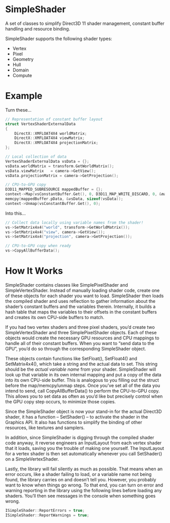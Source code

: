# SimpleShader
A set of classes to simplify Direct3D 11 shader management, constant buffer handling and resource binding.

SimpleShader supports the following shader types:
- Vertex
- Pixel
- Geometry
- Hull
- Domain
- Compute

# Example
Turn these...
```C++
// Representation of constant buffer layout
struct VertexShaderExternalData
{
	DirectX::XMFLOAT4X4 worldMatrix;
	DirectX::XMFLOAT4X4 viewMatrix;
	DirectX::XMFLOAT4X4 projectionMatrix;
};

// Local collection of data
VertexShaderExternalData vsData = {};
vsData.worldMatrix = transform.GetWorldMatrix();
vsData.viewMatrix	= camera->GetView();
vsData.projectionMatrix = camera->GetProjection();

// CPU-to-GPU copy
D3D11_MAPPED_SUBRESOURCE mappedBuffer = {};
context->Map(vsConstantBuffer.Get(), 0, D3D11_MAP_WRITE_DISCARD, 0, &mappedBuffer);
memcpy(mappedBuffer.pData, &vsData, sizeof(vsData));
context->Unmap(vsConstantBuffer.Get(), 0);
```

Into this...
```C++
// Collect data locally using variable names from the shader!
vs->SetMatrix4x4("world", transform->GetWorldMatrix());
vs->SetMatrix4x4("view", camera->GetView());
vs->SetMatrix4x4("projection", camera->GetProjection());

// CPU-to-GPU copy when ready
vs->CopyAllBufferData();
```

# How It Works
SimpleShader contains classes like SimplePixelShader and SimpleVertexShader.  Instead of manually loading shader code,  create one of these objects for each shader you want to load.  SimpleShader then loads the compiled shader and uses reflection to gather information about the shader’s constant buffers and the variables therein.  Internally, it builds a hash table that maps the variables to their offsets in the constant buffers and creates its own CPU-side buffers to match.  

If you had two vertex shaders and three pixel shaders, you’d create two SimpleVertexShader and three SimplePixelShader objects.  Each of these objects would create the necessary GPU resources and CPU mappings to handle all of their constant buffers.  When you want to “send data to the GPU”, you’d do so through the corresponding SimpleShader object.

These objects contain functions like SetFloat(), SetFloat4() and SetMatrix4x4(), which take a string and the actual data to set.  This string should be the *actual variable name* from your shader.  SimpleShader will look up that variable in its own internal mapping and put a copy of the data into its own CPU-side buffer.  This is analogous to you filling out the struct before the map/memcpy/unmap steps.  Once you’ve set all of the data you intend to send, call CopyAllBufferData() to perform the CPU-to-GPU copy.  This allows you to set data as often as you’d like but precisely control when the GPU copy step occurs, to minimize those copies.

Since the SimpleShader object is now your stand-in for the actual Direct3D shader, it has a function – SetShader() – to activate the shader in the Graphics API.  It also has functions to simplify the binding of other resources, like textures and samplers.

In addition, since SimpleShader is digging through the compiled shader code anyway, it reverse engineers an InputLayout from each vertex shader that it loads, saving you the trouble of making one yourself.  The InputLayout for a vertex shader is then set automatically whenever you call SetShader() on a SimpleVertexShader.

Lastly, the library will fail silently as much as possible.  That means when an error occurs, like a shader failing to load, or a variable name not being found, the library carries on and doesn’t tell you.  However, you probably want to know when things go wrong.  To that end, you can turn on error and warning reporting in the library using the following lines before loading any shaders.  You’ll then see messages in the console when something goes wrong.

```c++
ISimpleShader::ReportErrors = true;
ISimpleShader::ReportWarnings = true;
```
